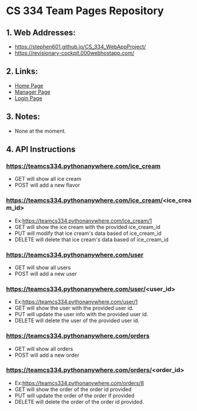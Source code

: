# CS 334 Team Pages Repository
## 1. Web Addresses:
  * https://stephen601.github.io/CS_334_WebAppProject/
  * https://revisionary-cockpit.000webhostapp.com/

## 2. Links: 
  * [Home Page](https://stephen601.github.io/CS_334_WebAppProject/)
  * [Manager Page](https://stephen601.github.io/CS_334_WebAppProject/manager)
  * [Login Page](https://stephen601.github.io/CS_334_WebAppProject/login)
## 3. Notes:
  * None at the moment.
## 4. API Instructions 
  ### https://teamcs334.pythonanywhere.com/ice_cream
  * GET will show all ice cream
  * POST will add a new flavor
  ### https://teamcs334.pythonanywhere.com/ice_cream/<ice_cream_id>
  * Ex:https://teamcs334.pythonanywhere.com/ice_cream/1
  * GET will show the ice cream with the provided ice_cream_id
  * PUT will modify that ice cream's data based of ice_cream_id
  * DELETE will delete that ice cream's data based of ice_cream_id
  ### https://teamcs334.pythonanywhere.com/user
  * GET will show all users
  * POST will add a new user
  ### https://teamcs334.pythonanywhere.com/user/<user_id>
  * Ex:https://teamcs334.pythonanywhere.com/user/1
  * GET will show the user with the provided user id.
  * PUT will update the user info with the provided user id.
  * DELETE will delete the user of the provided user id.
  ### https://teamcs334.pythonanywhere.com/orders
  * GET will show all orders
  * POST will add a new order
  ### https://teamcs334.pythonanywhere.com/orders/<order_id>
  * Ex:https://teamcs334.pythonanywhere.com/orders/8
  * GET will show the order of the order id provided
  * PUT will update the order of the order if provided
  * DELETE will delete the order of the order id provided.
